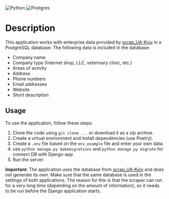 ![Python](https://img.shields.io/badge/python-3670A0?style=for-the-badge&logo=python&logoColor=ffdd54)
![Postgres](https://img.shields.io/badge/postgres-%23316192.svg?style=for-the-badge&logo=postgresql&logoColor=white)

# Description

This application works with enterprise data provided
by [scrap_UA-Kyiv](https://github.com/ValeriyFromUA/scrap_UA-Kyiv.git) in a PostgreSQL database. The following data is
included in the database:

- Company name
- Company type (Internet shop, LLC, veterinary clinic, etc.)
- Areas of activity
- Address
- Phone numbers
- Email addresses
- Website
- Short description

## Usage

To use the application, follow these steps:

1. Clone the code using `git clone ...` or download it as a zip archive.
2. Create a virtual environment and install dependencies (use Poetry).
3. Create a `.env` file based on the `env_example` file and enter your own data.
4. use ```python manage.py makemigrations``` and ```python manage.py migrate``` for connect DB with Django-app
5. Run the server.

**Important**:
The application uses the database from [scrap_UA-Kyiv](https://github.com/ValeriyFromUA/scrap_UA-Kyiv.git) and does not
generate its own. Make sure that the same database is used in the settings of both applications. The reason for this is
that the scraper can run for a very long time (depending on the amount of information), so it needs to be run before the
Django application starts.
